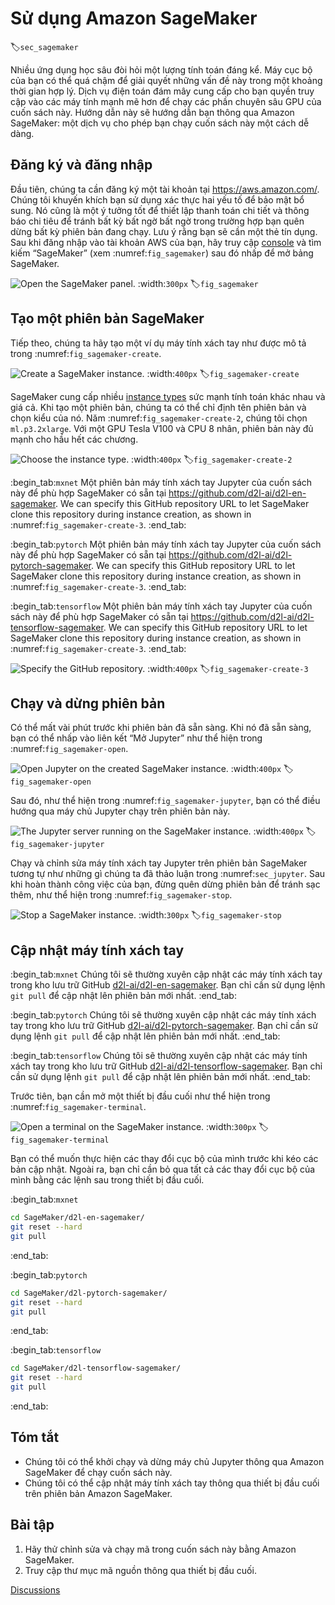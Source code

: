 # Sử dụng Amazon SageMaker
:label:`sec_sagemaker`

Nhiều ứng dụng học sâu đòi hỏi một lượng tính toán đáng kể. Máy cục bộ của bạn có thể quá chậm để giải quyết những vấn đề này trong một khoảng thời gian hợp lý. Dịch vụ điện toán đám mây cung cấp cho bạn quyền truy cập vào các máy tính mạnh mẽ hơn để chạy các phần chuyên sâu GPU của cuốn sách này. Hướng dẫn này sẽ hướng dẫn bạn thông qua Amazon SageMaker: một dịch vụ cho phép bạn chạy cuốn sách này một cách dễ dàng. 

## Đăng ký và đăng nhập

Đầu tiên, chúng ta cần đăng ký một tài khoản tại https://aws.amazon.com/. Chúng tôi khuyến khích bạn sử dụng xác thực hai yếu tố để bảo mật bổ sung. Nó cũng là một ý tưởng tốt để thiết lập thanh toán chi tiết và thông báo chi tiêu để tránh bất kỳ bất ngờ bất ngờ trong trường hợp bạn quên dừng bất kỳ phiên bản đang chạy. Lưu ý rằng bạn sẽ cần một thẻ tín dụng. Sau khi đăng nhập vào tài khoản AWS của bạn, hãy truy cập [console](http://console.aws.amazon.com/) và tìm kiếm “SageMaker” (xem :numref:`fig_sagemaker`) sau đó nhấp để mở bảng SageMaker. 

![Open the SageMaker panel.](../img/sagemaker.png)
:width:`300px`
:label:`fig_sagemaker`

## Tạo một phiên bản SageMaker

Tiếp theo, chúng ta hãy tạo một ví dụ máy tính xách tay như được mô tả trong :numref:`fig_sagemaker-create`. 

![Create a SageMaker instance.](../img/sagemaker-create.png)
:width:`400px`
:label:`fig_sagemaker-create`

SageMaker cung cấp nhiều [instance types](https://aws.amazon.com/sagemaker/pricing/instance-types/) sức mạnh tính toán khác nhau và giá cả. Khi tạo một phiên bản, chúng ta có thể chỉ định tên phiên bản và chọn kiểu của nó. Năm :numref:`fig_sagemaker-create-2`, chúng tôi chọn `ml.p3.2xlarge`. Với một GPU Tesla V100 và CPU 8 nhân, phiên bản này đủ mạnh cho hầu hết các chương. 

![Choose the instance type.](../img/sagemaker-create-2.png)
:width:`400px`
:label:`fig_sagemaker-create-2`

:begin_tab:`mxnet`
Một phiên bản máy tính xách tay Jupyter của cuốn sách này để phù hợp SageMaker có sẵn tại https://github.com/d2l-ai/d2l-en-sagemaker. We can specify this GitHub repository URL to let SageMaker clone this repository during instance creation, as shown in :numref:`fig_sagemaker-create-3`.
:end_tab:

:begin_tab:`pytorch`
Một phiên bản máy tính xách tay Jupyter của cuốn sách này để phù hợp SageMaker có sẵn tại https://github.com/d2l-ai/d2l-pytorch-sagemaker. We can specify this GitHub repository URL to let SageMaker clone this repository during instance creation, as shown in :numref:`fig_sagemaker-create-3`.
:end_tab:

:begin_tab:`tensorflow`
Một phiên bản máy tính xách tay Jupyter của cuốn sách này để phù hợp SageMaker có sẵn tại https://github.com/d2l-ai/d2l-tensorflow-sagemaker. We can specify this GitHub repository URL to let SageMaker clone this repository during instance creation, as shown in :numref:`fig_sagemaker-create-3`.
:end_tab:

![Specify the GitHub repository.](../img/sagemaker-create-3.png)
:width:`400px`
:label:`fig_sagemaker-create-3`

## Chạy và dừng phiên bản

Có thể mất vài phút trước khi phiên bản đã sẵn sàng. Khi nó đã sẵn sàng, bạn có thể nhấp vào liên kết “Mở Jupyter” như thể hiện trong :numref:`fig_sagemaker-open`. 

![Open Jupyter on the created SageMaker instance.](../img/sagemaker-open.png)
:width:`400px`
:label:`fig_sagemaker-open`

Sau đó, như thể hiện trong :numref:`fig_sagemaker-jupyter`, bạn có thể điều hướng qua máy chủ Jupyter chạy trên phiên bản này. 

![The Jupyter server running on the SageMaker instance.](../img/sagemaker-jupyter.png)
:width:`400px`
:label:`fig_sagemaker-jupyter`

Chạy và chỉnh sửa máy tính xách tay Jupyter trên phiên bản SageMaker tương tự như những gì chúng ta đã thảo luận trong :numref:`sec_jupyter`. Sau khi hoàn thành công việc của bạn, đừng quên dừng phiên bản để tránh sạc thêm, như thể hiện trong :numref:`fig_sagemaker-stop`. 

![Stop a SageMaker instance.](../img/sagemaker-stop.png)
:width:`300px`
:label:`fig_sagemaker-stop`

## Cập nhật máy tính xách tay

:begin_tab:`mxnet`
Chúng tôi sẽ thường xuyên cập nhật các máy tính xách tay trong kho lưu trữ GitHub [d2l-ai/d2l-en-sagemaker](https://github.com/d2l-ai/d2l-en-sagemaker). Bạn chỉ cần sử dụng lệnh `git pull` để cập nhật lên phiên bản mới nhất.
:end_tab:

:begin_tab:`pytorch`
Chúng tôi sẽ thường xuyên cập nhật các máy tính xách tay trong kho lưu trữ GitHub [d2l-ai/d2l-pytorch-sagemaker](https://github.com/d2l-ai/d2l-pytorch-sagemaker). Bạn chỉ cần sử dụng lệnh `git pull` để cập nhật lên phiên bản mới nhất.
:end_tab:

:begin_tab:`tensorflow`
Chúng tôi sẽ thường xuyên cập nhật các máy tính xách tay trong kho lưu trữ GitHub [d2l-ai/d2l-tensorflow-sagemaker](https://github.com/d2l-ai/d2l-tensorflow-sagemaker). Bạn chỉ cần sử dụng lệnh `git pull` để cập nhật lên phiên bản mới nhất.
:end_tab:

Trước tiên, bạn cần mở một thiết bị đầu cuối như thể hiện trong :numref:`fig_sagemaker-terminal`. 

![Open a terminal on the SageMaker instance.](../img/sagemaker-terminal.png)
:width:`300px`
:label:`fig_sagemaker-terminal`

Bạn có thể muốn thực hiện các thay đổi cục bộ của mình trước khi kéo các bản cập nhật. Ngoài ra, bạn chỉ cần bỏ qua tất cả các thay đổi cục bộ của mình bằng các lệnh sau trong thiết bị đầu cuối.

:begin_tab:`mxnet`
```bash
cd SageMaker/d2l-en-sagemaker/
git reset --hard
git pull
```
:end_tab:

:begin_tab:`pytorch`
```bash
cd SageMaker/d2l-pytorch-sagemaker/
git reset --hard
git pull
```
:end_tab:

:begin_tab:`tensorflow`
```bash
cd SageMaker/d2l-tensorflow-sagemaker/
git reset --hard
git pull
```
:end_tab:

## Tóm tắt

* Chúng tôi có thể khởi chạy và dừng máy chủ Jupyter thông qua Amazon SageMaker để chạy cuốn sách này.
* Chúng tôi có thể cập nhật máy tính xách tay thông qua thiết bị đầu cuối trên phiên bản Amazon SageMaker.

## Bài tập

1. Hãy thử chỉnh sửa và chạy mã trong cuốn sách này bằng Amazon SageMaker.
1. Truy cập thư mục mã nguồn thông qua thiết bị đầu cuối.

[Discussions](https://discuss.d2l.ai/t/422)
